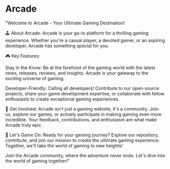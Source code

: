 # Arcade
"Welcome to Arcade - Your Ultimate Gaming Destination!

🕹️ About Arcade:
Arcade is your go-to platform for a thrilling gaming experience. Whether you're a casual player, a devoted gamer, or an aspiring developer, Arcade has something special for you.

🎮 Key Features:

Stay in the Know: Be at the forefront of the gaming world with the latest news, releases, reviews, and insights. Arcade is your gateway to the exciting universe of gaming.

Developer-Friendly: Calling all developers! Contribute to our open-source projects, share your game development expertise, or collaborate with fellow enthusiasts to create exceptional gaming experiences.

📢 Get Involved:
Arcade isn't just a gaming website; it's a community. Join us, explore our games, or actively participate in making gaming even more incredible. Your feedback, contributions, and enthusiasm are what make Arcade truly epic.

🚀 Let's Game On:
Ready for your gaming journey? Explore our repository, contribute, and join our mission to create the ultimate gaming experience. Together, we'll take the world of gaming to new heights!


Join the Arcade community, where the adventure never ends. Let's dive into the world of gaming together!"
